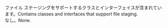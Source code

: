 <Namespace Name="Microsoft.Azure.Batch.FileStaging">
  <Docs>
    <summary><span data-ttu-id="7146e-101">ファイル ステージングをサポートするクラスとインターフェイスが含まれています。</span><span class="sxs-lookup"><span data-stu-id="7146e-101">Contains classes and interfaces that support file staging.</span></span></summary> 
    <remarks><span data-ttu-id="7146e-102">なし。</span><span class="sxs-lookup"><span data-stu-id="7146e-102">None.</span></span></remarks>
  </Docs>
</Namespace>
